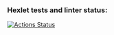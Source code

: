### Hexlet tests and linter status:
[![Actions Status](https://github.com/DmitryFedoreev/js-react-development-project-12/actions/workflows/hexlet-check.yml/badge.svg)](https://github.com/DmitryFedoreev/js-react-development-project-12/actions)